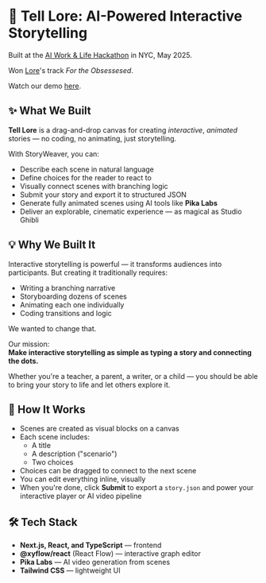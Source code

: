 # 🌿 Tell Lore: AI-Powered Interactive Storytelling

Built at the [AI Work & Life Hackathon](https://x.com/Jhuang0804/status/1921365087492747323) in NYC, May 2025.

Won [Lore](https://x.com/zehranaqvi_)'s track _For the Obsessesed_.

Watch our demo [here](https://x.com/Jhuang0804/status/1921365106698375379).

## ✨ What We Built

**Tell Lore** is a drag-and-drop canvas for creating _interactive_, _animated_ stories — no coding, no animating, just storytelling.

With StoryWeaver, you can:

-   Describe each scene in natural language
-   Define choices for the reader to react to
-   Visually connect scenes with branching logic
-   Submit your story and export it to structured JSON
-   Generate fully animated scenes using AI tools like **Pika Labs**
-   Deliver an explorable, cinematic experience — as magical as Studio Ghibli

## 💡 Why We Built It

Interactive storytelling is powerful — it transforms audiences into participants. But creating it traditionally requires:

-   Writing a branching narrative
-   Storyboarding dozens of scenes
-   Animating each one individually
-   Coding transitions and logic

We wanted to change that.

Our mission:  
**Make interactive storytelling as simple as typing a story and connecting the dots.**

Whether you're a teacher, a parent, a writer, or a child — you should be able to bring your story to life and let others explore it.

## 🧠 How It Works

-   Scenes are created as visual blocks on a canvas
-   Each scene includes:
    -   A title
    -   A description ("scenario")
    -   Two choices
-   Choices can be dragged to connect to the next scene
-   You can edit everything inline, visually
-   When you're done, click **Submit** to export a `story.json` and power your interactive player or AI video pipeline

## 🛠 Tech Stack

-   **Next.js, React, and TypeScript** — frontend
-   **@xyflow/react** (React Flow) — interactive graph editor
-   **Pika Labs** — AI video generation from scenes
-   **Tailwind CSS** — lightweight UI
